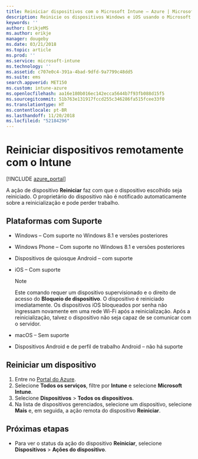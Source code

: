 ```yaml
---
title: Reiniciar dispositivos com o Microsoft Intune – Azure | Microsoft Docs
description: Reinicie os dispositivos Windows e iOS usando o Microsoft Intune no Portal do Azure usando a ação remota Reiniciar.
keywords: ''
author: ErikjeMS
ms.author: erikje
manager: dougeby
ms.date: 03/21/2018
ms.topic: article
ms.prod: ''
ms.service: microsoft-intune
ms.technology: ''
ms.assetid: c707e0c4-391a-4bad-9dfd-9a7799c48dd5
ms.suite: ems
search.appverid: MET150
ms.custom: intune-azure
ms.openlocfilehash: aa16e180b016ec142ecca5644b7f93fb088d15f5
ms.sourcegitcommit: 51b763e131917fccd255c346286fa515fcee33f0
ms.translationtype: HT
ms.contentlocale: pt-BR
ms.lasthandoff: 11/20/2018
ms.locfileid: "52184296"
---
```

# <a name="remotely-restart-devices-with-intune"></a>Reiniciar dispositivos remotamente com o Intune


[!INCLUDE [azure_portal](./includes/azure_portal.md)]

A ação de dispositivo **Reiniciar** faz com que o dispositivo escolhido seja reiniciado. O proprietário do dispositivo não é notificado automaticamente sobre a reinicialização e pode perder trabalho.

## <a name="supported-platforms"></a>Plataformas com Suporte

- Windows – Com suporte no Windows 8.1 e versões posteriores
- Windows Phone – Com suporte no Windows 8.1 e versões posteriores
- Dispositivos de quiosque Android – com suporte
- iOS – Com suporte

    > [!Note]  
    > Este comando requer um dispositivo supervisionado e o direito de acesso do **Bloqueio de dispositivo**. O dispositivo é reiniciado imediatamente. Os dispositivos iOS bloqueados por senha não ingressam novamente em uma rede Wi-Fi após a reinicialização. Após a reinicialização, talvez o dispositivo não seja capaz de se comunicar com o servidor.
- macOS – Sem suporte
- Dispositivos Android e de perfil de trabalho Android – não há suporte

## <a name="restart-a-device"></a>Reiniciar um dispositivo

1. Entre no [Portal do Azure](https://portal.azure.com).
2. Selecione **Todos os serviços**, filtre por **Intune** e selecione **Microsoft Intune**.
3. Selecione **Dispositivos** > **Todos os dispositivos**.
4. Na lista de dispositivos gerenciados, selecione um dispositivo, selecione **Mais** e, em seguida, a ação remota do dispositivo **Reiniciar**.

## <a name="next-steps"></a>Próximas etapas

- Para ver o status da ação do dispositivo **Reiniciar**, selecione **Dispositivos** > **Ações do dispositivo**.
